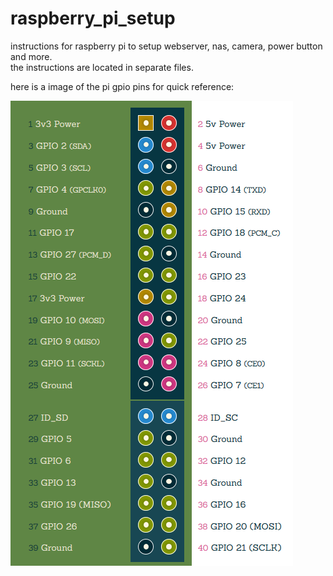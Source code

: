 # raspberry_pi_setup
instructions for raspberry pi to setup webserver, nas, camera, power button and more. \
the instructions are located in separate files.

here is a image of the pi gpio pins for quick reference:

<img src="/raspberry_pi_gpio.png" >
